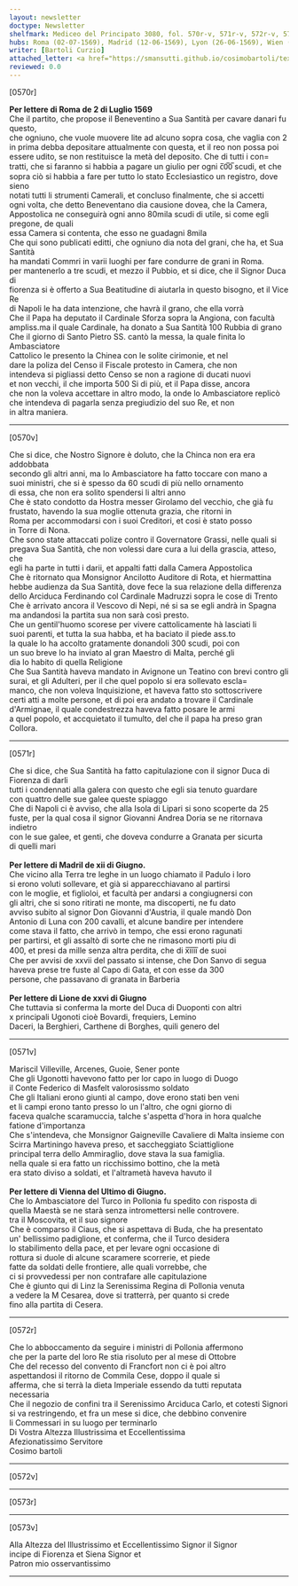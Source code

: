 ```yaml
---
layout: newsletter
doctype: Newsletter
shelfmark: Mediceo del Principato 3080, fol. 570r-v, 571r-v, 572r-v, 573r-v
hubs: Roma (02-07-1569), Madrid (12-06-1569), Lyon (26-06-1569), Wien (30-06-1569)
writer: [Bartoli Curzio]
attached_letter: <a href="https://smansutti.github.io/cosimobartoli/texts/2979_087,2979_088/">2979_087,2979_088</a>
reviewed: 0.0
---
```


[0570r]  
  
  
<strong>Per lettere di Roma de 2 di Luglio 1569</strong>  
Che il partito, che propose il Beneventino a Sua Santità per cavare danari fu questo,  
che ogniuno, che vuole muovere lite ad alcuno sopra cosa, che vaglia con 2  
in prima debba depositare attualmente con questa, et il reo non possa poi  
essere udito, se non restituisce la metà del deposito. Che di tutti i con=  
tratti, che si faranno si habbia a pagare un giulio per ogni c̅0̅0̅ scudi, et che  
sopra ciò si habbia a fare per tutto lo stato Ecclesiastico un registro, dove sieno  
notati tutti li strumenti Camerali, et concluso finalmente, che si accetti  
ogni volta, che detto Beneventano dia causione dovea, che la Camera,  
Appostolica ne conseguirà ogni anno 80mila scudi di utile, si come egli pregone, de quali  
essa Camera si contenta, che esso ne guadagni 8mila  
Che qui sono publicati editti, che ogniuno dia nota del grani, che ha, et Sua Santità  
ha mandati Commri in varii luoghi per fare condurre de grani in Roma.  
per mantenerlo a tre scudi, et mezzo il Pubbio, et si dice, che il Signor Duca di  
fiorenza si è offerto a Sua Beatitudine di aiutarla in questo bisogno, et il Vice Re  
di Napoli le ha data intenzione, che havrà il grano, che ella vorrà  
Che il Papa ha deputato il Cardinale Sforza sopra la Angiona, con facultà  
ampliss.ma il quale Cardinale, ha donato a Sua Santità 100 Rubbia di grano  
Che il giorno di Santo Pietro SS. cantò la messa, la quale finita lo Ambasciatore  
Cattolico le presento la Chinea con le solite cirimonie, et nel  
dare la poliza del Censo il Fiscale protesto in Camera, che non  
intendeva si pigliassi detto Censo se non a ragione di ducati nuovi  
et non vecchi, il che importa 500 Si di più, et il Papa disse, ancora  
che non la voleva accettare in altro modo, la onde lo Ambasciatore replicò  
che intendeva di pagarla senza pregiudizio del suo Re, et non  
in altra maniera.  
  
---  

[0570v]  
  
  
Che si dice, che Nostro Signore è doluto, che la Chinca non era era addobbata  
secondo gli altri anni, ma lo Ambasciatore ha fatto toccare con mano a  
suoi ministri, che si è spesso da 60 scudi di più nello ornamento  
di essa, che non era solito spendersi li altri anno  
Che è stato condotto da Hostra messer Girolamo del vecchio, che già fu  
frustato, havendo la sua moglie ottenuta grazia, che ritorni in  
Roma per accommodarsi con i suoi Creditori, et cosi è stato posso  
in Torre di Nona.  
Che sono state attaccati polize contro il Governatore Grassi, nelle quali si  
pregava Sua Santità, che non volessi dare cura a lui della grascia, atteso, che  
egli ha parte in tutti i darii, et appalti fatti dalla Camera Appostolica  
Che è ritornato qua Monsignor Ancilotto Auditore di Rota, et hiermattina  
hebbe audienza da Sua Santità, dove fece la sua relazione della differenza  
dello Arciduca Ferdinando col Cardinale Madruzzi sopra le cose di Trento  
Che è arrivato ancora il Vescovo di Nepi, né si sa se egli andrà in Spagna  
ma andandosi la partita sua non sarà così presto.  
Che un gentil'huomo scorese per vivere cattolicamente hà lasciati li  
suoi parenti, et tutta la sua habba, et ha baciato il piede ass.to  
la quale lo ha accolto gratamente donandoli 300 scudi, poi con  
un suo breve lo ha inviato al gran Maestro di Malta, perché gli  
dia lo habito di quella Religione  
Che Sua Santità haveva mandato in Avignone un Teatino con brevi contro gli  
surai, et gli Adulteri, per il che quel popolo si era sollevato escla=  
manco, che non voleva Inquisizione, et haveva fatto sto sottoscrivere  
certi atti a molte persone, et di poi era andato a trovare il Cardinale  
d'Armignae, il quale condestrezza haveva fatto posare le armi  
a quel popolo, et accquietato il tumulto, del che il papa ha preso gran  
Collora.  
  
---  

[0571r]  
  
  
Che si dice, che Sua Santità ha fatto capitulazione con il signor Duca di Fiorenza di darli  
tutti i condennati alla galera con questo che egli sia tenuto guardare  
con quattro delle sue galee queste spiaggo  
Che di Napoli ci è avviso, che alla Isola di Lipari si sono scoperte da 25  
fuste, per la qual cosa il signor Giovanni Andrea Doria se ne ritornava indietro  
con le sue galee, et genti, che doveva condurre a Granata per sicurta  
di quelli mari  
<br/><strong>Per lettere di Madril de xii di Giugno.</strong>  
Che vicino alla Terra tre leghe in un luogo chiamato il Padulo i loro  
si erono voluti sollevare, et già si apparecchiavano al partirsi  
con le moglie, et figlioloi, et facultà per andarsi a congiugnersi con  
gli altri, che si sono ritirati ne monte, ma discoperti, ne fu dato  
avviso subito al signor Don Giovanni d'Austria, il quale mandò Don  
Antonio di Luna con 200 cavalli, et alcune bandire per intendere  
come stava il fatto, che arrivò in tempo, che essi erono ragunati  
per partirsi, et gli assaltò di sorte che ne rimasono morti piu di  
400, et presi da mille senza altra perdita, che di x̅i̅i̅i̅i̅ de suoi  
Che per avvisi de xxvii del passato si intense, che Don Sanvo di segua  
haveva prese tre fuste al Capo di Gata, et con esse da 300  
persone, che passavano di granata in Barberia  
<br/><strong>Per lettere di Lione de xxvi di Giugno</strong>  
Che tuttavia si conferma la morte del Duca di Duoponti con altri  
x principali Ugonoti cioè Bovardi, frequiers, Lemino  
Daceri, la Berghieri, Carthene di Borghes, quili genero del  
  
---  

[0571v]  
  
  
Mariscil Villeville, Arcenes, Guoie, Sener ponte  
Che gli Ugonotti havevono fatto per lor capo in luogo di Duogo  
il Conte Federico di Masfelt valorosissmo soldato  
Che gli Italiani erono giunti al campo, dove erono stati ben veni  
et li campi erono tanto presso lo un l'altro, che ogni giorno di  
faceva qualche scaramuccia, talche s'aspetta d'hora in hora qualche  
fatione d'importanza  
Che s'intendeva, che Monsignor Gaigneville Cavaliere di Malta insieme con  
Scirra Martiningo haveva preso, et saccheggiato Sciattiglione  
principal terra dello Ammiraglio, dove stava la sua famiglia.  
nella quale si era fatto un ricchissimo bottino, che la metà  
era stato diviso a soldati, et l'altrametà haveva havuto il  
<br/><strong>Per lettere di Vienna del Ultimo di Giugno.</strong>  
Che lo Ambasciatore del Turco in Pollonia fu spedito con risposta di  
quella Maestà se ne starà senza intromettersi nelle controvere.  
tra il Moscovita, et il suo signore  
Che è comparso il Ciaus, che si aspettava di Buda, che ha presentato  
un' bellissimo padiglione, et conferma, che il Turco desidera  
lo stabilimento della pace, et per levare ogni occasione di  
rottura si duole di alcune scaramere scorrerie, et piede  
fatte da soldati delle frontiere, alle quali vorrebbe, che  
ci si provvedessi per non contrafare alle capitulazione  
Che è giunto qui di Linz la Serenissima Regina di Pollonia venuta  
a vedere la M Cesarea, dove si tratterrà, per quanto si crede  
fino alla partita di Cesera.  
  
---  

[0572r]  
  
  
Che lo abboccamento da seguire i ministri di Pollonia affermono  
che per la parte del loro Re stia risoluto per al mese di Ottobre  
Che del recesso del convento di Francfort non ci è poi altro  
aspettandosi il ritorno de Commila Cese, doppo il quale si  
afferma, che si terrà la dieta Imperiale essendo da tutti reputata  
necessaria  
Che il negozio de confini tra il Serenissimo Arciduca Carlo, et cotesti Signori  
si va restringendo, et fra un mese si dice, che debbino convenire  
li Commessari in su luogo per terminarlo  
Di Vostra Altezza Illustrissima et Eccellentissima  
Afezionatissimo Servitore  
Cosimo bartoli  
  
---  

[0572v]  
  
  
  
---  

[0573r]  
  
  
  
---  

[0573v]  
  
  
Alla Altezza del Illustrissimo et Eccellentissimo Signor il Signor  
incipe di Fiorenza et Siena Signor et  
Patron mio osservantissimo  
  
---  

